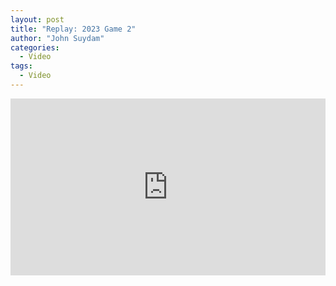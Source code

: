 ```yaml
---
layout: post
title: "Replay: 2023 Game 2"
author: "John Suydam"
categories:
  - Video
tags:
  - Video
---
```


<div style="overflow:hidden;padding-bottom:56.25%;position:relative;height:0;">
<iframe style="left:0;top:0;height:100%;width:100%;position:absolute;" width="560" height="315" src="https://www.youtube.com/embed/1bSK7Z7KfJ8" frameborder="0" allow="accelerometer; autoplay; encrypted-media; gyroscope; picture-in-picture" allowfullscreen></iframe>
</div>
